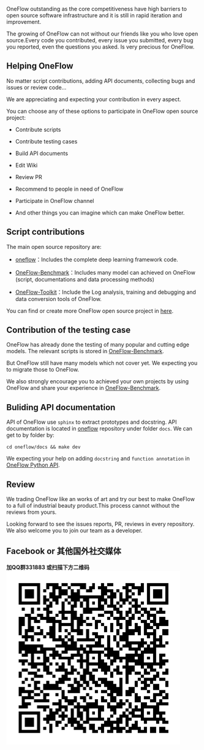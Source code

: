 

OneFlow outstanding as the core competitiveness have high barriers to open source software infrastructure and it is still in rapid iteration and improvement.

The growing of OneFlow can not without our friends like you who love open source.Every code you contributed, every issue you submitted, every bug you reported, even the questions you asked. Is very precious for OneFlow.

## Helping OneFlow

No matter script contributions, adding API documents, collecting bugs and issues or review code...

We are appreciating and expecting your contribution in every aspect.

You can choose any of these options to participate in OneFlow open source project:

* Contribute scripts

* Contribute testing cases

* Build API documents

* Edit Wiki

* Review PR

* Recommend to people in need of OneFlow

* Participate in OneFlow channel

* And other things you can imagine which can make OneFlow better.


## Script contributions
The main open source repository are:

* [oneflow](https://github.com/Oneflow-Inc/oneflow)：Includes the complete deep learning framework code.

* [OneFlow-Benchmark](https://github.com/Oneflow-Inc/OneFlow-Benchmark)：Includes many model can achieved on OneFlow (script, documentations and data processing methods)

* [OneFlow-Toolkit](https://github.com/Oneflow-Inc/oneflow_toolkit)：Include the Log analysis, training and debugging and data conversion tools of OneFlow.

You can find or create more OneFlow open source project in [here](https://github.com/Oneflow-Inc).

## Contribution of the testing case

OneFlow has already done the testing of many popular and cutting edge models. The relevant scripts is stored in [OneFlow-Benchmark](https://github.com/Oneflow-Inc/OneFlow-Benchmark).

But OneFlow still have many models which not cover yet. We expecting you to migrate those to OneFlow.

We also strongly encourage you to achieved your own projects by using OneFlow and share your experience in [OneFlow-Benchmark](https://github.com/Oneflow-Inc/OneFlow-Benchmark).

## Buliding API documentation
API of OneFlow use `sphinx` to extract prototypes and docstring. API documentation is located in [oneflow](https://github.com/Oneflow-Inc/oneflow) repository under folder `docs`. We can get to by folder by:

```shell
cd oneflow/docs && make dev
```

We expecting your help on adding `docstring` and `function annotation` in [OneFlow Python API](https://github.com/Oneflow-Inc/oneflow/tree/develop/oneflow/python).

## Review
We trading OneFlow like an works of art and try our best to make OneFlow to a full of industrial beauty product.This process cannot without the reviews from yours.

Looking forward to see the issues reports, PR, reviews in every repository. We also welcome you to join our team as a developer.

## Facebook or 其他国外社交媒体
**加QQ群331883 或扫描下方二维码** ![qq group](imgs/qq_group.png)
